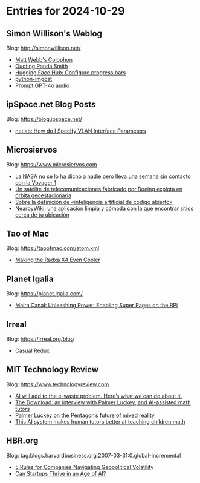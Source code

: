 # Entries for 2024-10-29
## Simon Willison's Weblog 
Blog: http://simonwillison.net/ 

- [Matt Webb's Colophon](https://simonwillison.net/2024/Oct/29/matt-webbs-colophon/#atom-everything)
- [Quoting Panda Smith](https://simonwillison.net/2024/Oct/28/panda-smith/#atom-everything)
- [Hugging Face Hub: Configure progress bars](https://simonwillison.net/2024/Oct/28/hugging-face-hub-progress-bars/#atom-everything)
- [python-imgcat](https://simonwillison.net/2024/Oct/28/python-imgcat/#atom-everything)
- [Prompt GPT-4o audio](https://simonwillison.net/2024/Oct/28/prompt-gpt-4o-audio/#atom-everything)
## ipSpace.net Blog Posts 
Blog: https://blog.ipspace.net/ 

- [netlab: How do I Specify VLAN Interface Parameters](https://blog.ipspace.net/2024/10/netlab-vlan-interface-parameters/?utm_source=atom_feed)
## Microsiervos 
Blog: https://www.microsiervos.com 

- [La NASA no se lo ha dicho a nadie pero lleva una semana sin contacto con la Voyager 1](https://www.microsiervos.com/archivo/espacio/nasa-una-semana-sin-contacto-voyager-1.html)
- [Un satélite de telecomunicaciones fabricado por Boeing explota en órbita geoestacionaria](https://www.microsiervos.com/archivo/espacio/explota-satelite-telecomunicaciones-fabricado-boeing.html)
- [Sobre la definición de «inteligencia artificial de código abierto»](https://www.microsiervos.com/archivo/ia/definicion-inteligencia-artificial-codigo-abierto.html)
- [NearbyWiki: una aplicación limpia y cómoda con la que encontrar sitios cerca de tu ubicación](https://www.microsiervos.com/archivo/internet/nearbywiki-aplicacion-encontrar-sitios-cerca-ubicacion.html)
## Tao of Mac 
Blog: https://taoofmac.com/atom.xml 

- [Making the Radxa X4 Even Cooler](https://taoofmac.com/space/blog/2024/10/27/2230)
## Planet Igalia 
Blog: https://planet.igalia.com/ 

- [Maíra Canal: Unleashing Power: Enabling Super Pages on the RPi](https://mairacanal.github.io/unleashing-power-enabling-super-pages-on-RPi/)
## Irreal 
Blog: https://irreal.org/blog 

- [Casual Redux](https://irreal.org/blog/?p=12543)
## MIT Technology Review 
Blog: https://www.technologyreview.com 

- [AI will add to the e-waste problem. Here’s what we can do about it.](https://www.technologyreview.com/2024/10/28/1106316/ai-e-waste/)
- [The Download: an interview with Palmer Luckey, and AI-assisted math tutors](https://www.technologyreview.com/2024/10/28/1106309/the-download-palmer-luckey-and-ai-math-tutors/)
- [Palmer Luckey on the Pentagon’s future of mixed reality](https://www.technologyreview.com/2024/10/28/1106265/palmer-luckey-on-the-pentagons-future-of-mixed-reality/)
- [This AI system makes human tutors better at teaching children math](https://www.technologyreview.com/2024/10/28/1106251/this-ai-system-makes-human-tutors-better-at-teaching-children-math/)
## HBR.org 
Blog: tag:blogs.harvardbusiness.org,2007-03-31:0.global-incremental 

- [5 Rules for Companies Navigating Geopolitical Volatility](https://hbr.org/2024/10/5-rules-for-companies-navigating-geopolitical-volatility)
- [Can Startups Thrive in an Age of AI?](https://hbr.org/2024/10/ai-is-transforming-the-startup-landscape)